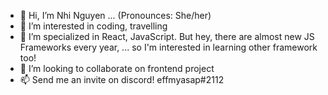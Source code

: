 - 👋 Hi, I’m Nhi Nguyen ... (Pronounces: She/her)
- 👀 I’m interested in coding, travelling
- 🌱 I’m specialized in React, JavaScript. But hey, there are almost new JS Frameworks every year, ... so I'm interested in learning other framework too!
- 💞️ I’m looking to collaborate on frontend project
- 📫 Send me an invite on discord! effmyasap#2112

<!---
mynhinguyentruong/mynhinguyentruong is a ✨ special ✨ repository because its `README.md` (this file) appears on your GitHub profile.
You can click the Preview link to take a look at your changes.
--->
